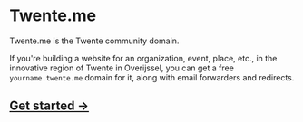 # Twente.me

Twente.me is the Twente community domain.

If you're building a website for an organization, event, place, etc., in the innovative region of Twente in Overijssel, you can get a free `yourname.twente.me` domain for it, along with email forwarders and redirects.

## [Get started →](https://twente.me/get-a-domain)
